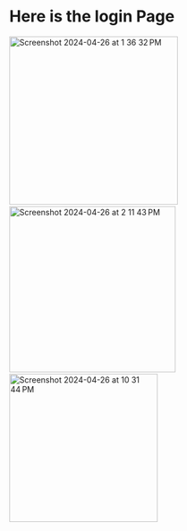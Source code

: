 # Here is the login Page

<img width="301" alt="Screenshot 2024-04-26 at 1 36 32 PM" src="https://github.com/Omveer99/Login-Page-Swift-UI/assets/109145701/5905fdfd-4ed5-45ce-b74f-b5c56106bba5">
&#160&#160&#160&#160&#160&#160&#160&#160&#160&#160&#160&#160
<img width="297" alt="Screenshot 2024-04-26 at 2 11 43 PM" src="https://github.com/Omveer99/Login-Page-Swift-UI/assets/109145701/665ed19b-7bdc-4163-ab88-e8f87e5c358d">
&#160&#160&#160&#160&#160&#160&#160&#160&#160&#160&#160&#160
<img width="265" alt="Screenshot 2024-04-26 at 10 31 44 PM" src="https://github.com/Omveer99/Login-Page-Swift-UI/assets/109145701/b250a641-ee0c-4b53-bb3f-13991df93780">
